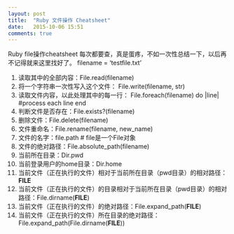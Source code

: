 ```yaml
---
layout: post
title:  "Ruby 文件操作 Cheatsheet"
date:   2015-10-06 15:51
comments: true
---
```

Ruby file操作cheatsheet
每次都要查，真是蛋疼，不如一次性总结一下，以后再不记得就来这里找好了。
filename = ‘testfile.txt’

1. 读取其中的全部内容：File.read(filename)
2. 将一个字符串一次性写入这个文件：
File.write(filename, str)
3. 读取文件内容，以此处理其中的每一行：
File.foreach(filename) do |line|
    #process each line
end
4. 判断文件是否存在：File.exists?(filename)
5. 删除文件：File.delete(filename)
6. 文件重命名：File.rename(filename, new_name)
7. 文件的名字：file.path  # file是一个File对象
8. 文件的绝对路径：File.absolute_path(filename)
9. 当前所在目录：Dir.pwd
10. 当前登录用户的home目录：Dir.home
11. 当前文件（正在执行的文件）相对于当前所在目录（pwd目录）的相对路径：__FILE__
12. 当前文件（正在执行的文件）的目录相对于当前所在目录（pwd目录）的相对路径：File.dirname(__FILE__)
13. 当前文件（正在执行的文件）的绝对路径：File.expand_path(__FILE__)
14. 当前文件（正在执行的文件）所在目录的绝对路径：File.expand_path(File.dirname(__FILE__))
